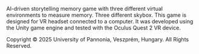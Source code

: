 AI-driven storytelling memory game with three different virtual environments to measure memory. Three different skybox.
This game is designed for VR headset connected to a computer. It was developed using the Unity game engine and tested with the Oculus Quest 2 VR device.

Copyright © 2025 University of Pannonia, Veszprém, Hungary. All Rights Reserved.
